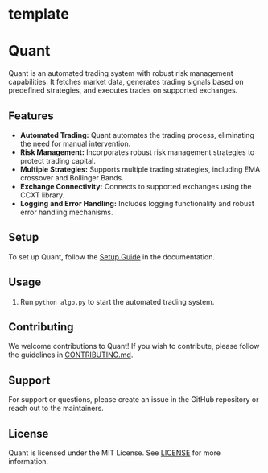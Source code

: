 # template
# Quant

Quant is an automated trading system with robust risk management capabilities. It fetches market data, generates trading signals based on predefined strategies, and executes trades on supported exchanges.

## Features

- **Automated Trading:** Quant automates the trading process, eliminating the need for manual intervention.
- **Risk Management:** Incorporates robust risk management strategies to protect trading capital.
- **Multiple Strategies:** Supports multiple trading strategies, including EMA crossover and Bollinger Bands.
- **Exchange Connectivity:** Connects to supported exchanges using the CCXT library.
- **Logging and Error Handling:** Includes logging functionality and robust error handling mechanisms.

## Setup

To set up Quant, follow the [Setup Guide](#setup) in the documentation.

## Usage

1. Run `python algo.py` to start the automated trading system.

## Contributing

We welcome contributions to Quant! If you wish to contribute, please follow the guidelines in [CONTRIBUTING.md](CONTRIBUTING.md).

## Support

For support or questions, please create an issue in the GitHub repository or reach out to the maintainers.

## License

Quant is licensed under the MIT License. See [LICENSE](LICENSE) for more information.


